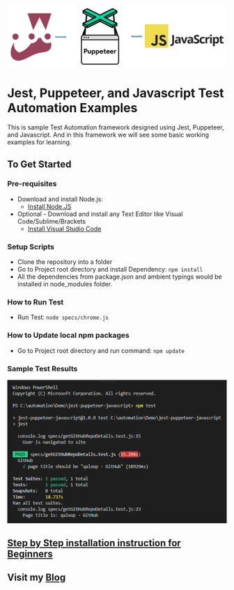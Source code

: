 ![Jest, Puppeteer, and Javascript](./images/jest-puppeteer-javascript.png?raw=true "Jest, Puppeteer, and Javascript")

# Jest, Puppeteer, and Javascript Test Automation Examples
This is sample Test Automation framework designed using Jest, Puppeteer, and Javascript. And in this framework we will see some basic working examples for learning.

## To Get Started

### Pre-requisites
* Download and install Node.js:
  * [Install Node.JS](https://qaloop.tk/blog/2018/11/23/install-node-js/ "Install Node.JS")
* Optional - Download and install any Text Editor like Visual Code/Sublime/Brackets
  * [Install Visual Studio Code](https://qaloop.tk/blog/2018/11/23/install-visual-studio-code/ "Install Visual Studio Code")

### Setup Scripts 
* Clone the repository into a folder
* Go to Project root directory and install Dependency: `npm install`
* All the dependencies from package.json and ambient typings would be installed in node_modules folder.

### How to Run Test
* Run Test: `node specs/chrome.js`

### How to Update local npm packages
* Go to Project root directory and run command: `npm update`

### Sample Test Results
![Jest, Puppeteer, and Javascript Test Results](./images/console-test-results.png?raw=true "Jest, Puppeteer, and Javascript Test Results")


## [Step by Step installation instruction for Beginners](https://qaloop.tk/blog/test-automation-using-jest-puppeteer-and-javascript/ "Step by Step installation instruction for Beginners")


## Visit my [Blog](https://qaloop.tk/blog/ "Blog")
